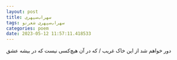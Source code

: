 ```yaml
---
layout: post
title: سهراب‌سپهری
tags: سهراب‌سپهری شعر‌نو
categories: poem
date: 2023-05-12 11:57:11.418533
---
```


دور خواهم شد از این خاک غریب / که در آن هیچ‌کسی نیست که در بیشه عشق